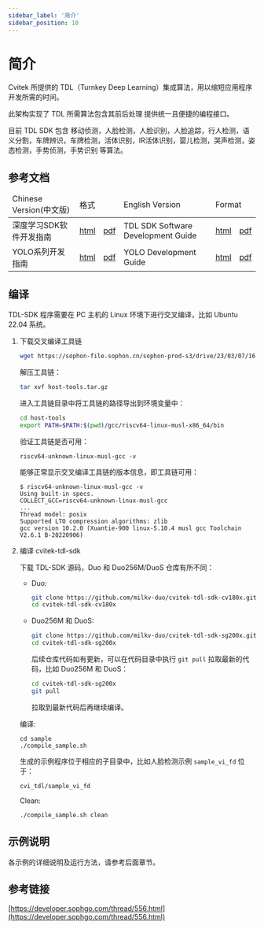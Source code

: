 ```yaml
---
sidebar_label: '简介'
sidebar_position: 10
---
```


# 简介

Cvitek 所提供的 TDL（Turnkey Deep Learning）集成算法，用以缩短应用程序开发所需的时间。

此架构实现了 TDL 所需算法包含其前后处理 提供统一且便捷的编程接口。

目前 TDL SDK 包含 移动侦测，人脸检测，人脸识别，人脸追踪，行人检测，语义分割，车牌辨识，车牌检测，活体识别，IR活体识别，婴儿检测，哭声检测，姿态检测，手势侦测，手势识别 等算法。

## 参考文档

<table>
<thead>
  <tr>
    <td>Chinese Version(中文版)</td>
    <td colspan="2">格式</td>
    <td>English Version</td>
    <td colspan="2">Format</td>
  </tr>
</thead>
<tbody>
	<tr>
    <td>深度学习SDK软件开发指南</td>
    <td><a href="http://doc.sophgo.com/cvitek-develop-docs/master/docs_latest_release/CV180x_CV181x/zh/01.software/TPU/TDL_SDK_Software_Development_Guide/build/html/index.html">html</a></td>
    <td><a href="https://doc.sophgo.com/cvitek-develop-docs/master/docs_latest_release/CV180x_CV181x/zh/01.software/TPU/TDL_SDK_Software_Development_Guide/build/TDLSDKSoftwareDevelopmentGuide_zh.pdf">pdf</a></td>
    <td>TDL SDK Software Development Guide</td>
    <td><a href="http://doc.sophgo.com/cvitek-develop-docs/master/docs_latest_release/CV180x_CV181x/en/01.software/TPU/TDL_SDK_Software_Development_Guide/build/html/index.html">html</a></td>
    <td><a href="http://doc.sophgo.com/cvitek-develop-docs/master/docs_latest_release/CV180x_CV181x/en/01.software/TPU/TDL_SDK_Software_Development_Guide/build/TDLSDKSoftwareDevelopmentGuide_en.pdf">pdf</a></td>
  </tr>
  <tr>
    <td>YOLO系列开发指南</td>
    <td><a href="http://doc.sophgo.com/cvitek-develop-docs/master/docs_latest_release/CV180x_CV181x/zh/01.software/TPU/YOLO_Development_Guide/build/html/index.html">html</a></td>
    <td><a href="http://doc.sophgo.com/cvitek-develop-docs/master/docs_latest_release/CV180x_CV181x/zh/01.software/TPU/YOLO_Development_Guide/build/YOLODevelopmentGuide_zh.pdf">pdf</a></td>
    <td>YOLO Development Guide</td>
    <td><a href="http://doc.sophgo.com/cvitek-develop-docs/master/docs_latest_release/CV180x_CV181x/en/01.software/TPU/YOLO_Development_Guide/build/html/index.html">html</a></td>
    <td><a href="http://doc.sophgo.com/cvitek-develop-docs/master/docs_latest_release/CV180x_CV181x/en/01.software/TPU/YOLO_Development_Guide/build/YOLODevelopmentGuide_en.pdf">pdf</a></td>
  </tr>
</tbody>
</table>

## 编译

TDL-SDK 程序需要在 PC 主机的 Linux 环境下进行交叉编译，比如 Ubuntu 22.04 系统。

1. 下载交叉编译工具链

   ```bash
   wget https://sophon-file.sophon.cn/sophon-prod-s3/drive/23/03/07/16/host-tools.tar.gz
   ```

   解压工具链：
   ```bash
   tar xvf host-tools.tar.gz
   ```

   进入工具链目录中将工具链的路径导出到环境变量中：
   ```bash
   cd host-tools
   export PATH=$PATH:$(pwd)/gcc/riscv64-linux-musl-x86_64/bin
   ```

   验证工具链是否可用：
   ```
   riscv64-unknown-linux-musl-gcc -v
   ```
   能够正常显示交叉编译工具链的版本信息，即工具链可用：
   ```
   $ riscv64-unknown-linux-musl-gcc -v
   Using built-in specs.
   COLLECT_GCC=riscv64-unknown-linux-musl-gcc
   ...
   Thread model: posix
   Supported LTO compression algorithms: zlib
   gcc version 10.2.0 (Xuantie-900 linux-5.10.4 musl gcc Toolchain V2.6.1 B-20220906)
   ```

2. 编译 cvitek-tdl-sdk

   下载 TDL-SDK 源码，Duo 和 Duo256M/DuoS 仓库有所不同：

   - Duo:
     ```bash
     git clone https://github.com/milkv-duo/cvitek-tdl-sdk-cv180x.git
     cd cvitek-tdl-sdk-cv180x
     ```

   - Duo256M 和 DuoS:
     ```bash
     git clone https://github.com/milkv-duo/cvitek-tdl-sdk-sg200x.git
     cd cvitek-tdl-sdk-sg200x
     ```

     后续仓库代码如有更新，可以在代码目录中执行 `git pull` 拉取最新的代码，比如 Duo256M 和 DuoS：
     ```bash
     cd cvitek-tdl-sdk-sg200x
     git pull
     ```
     拉取到最新代码后再继续编译。

   编译:
   ```
   cd sample
   ./compile_sample.sh
   ```

   生成的示例程序位于相应的子目录中，比如人脸检测示例 `sample_vi_fd` 位于：
   ```
   cvi_tdl/sample_vi_fd
   ```

   Clean:
   ```bash
   ./compile_sample.sh clean
   ```

## 示例说明

各示例的详细说明及运行方法，请参考后面章节。

## 参考链接

[https://developer.sophgo.com/thread/556.html](https://developer.sophgo.com/thread/556.html)
